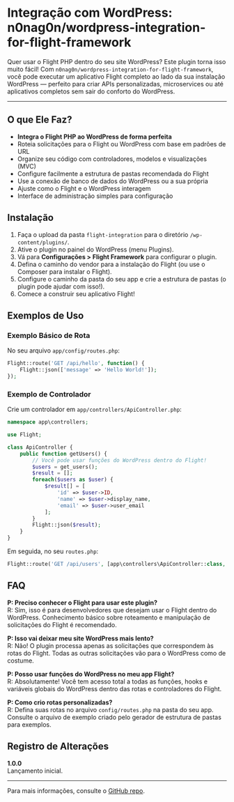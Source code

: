# Integração com WordPress: n0nag0n/wordpress-integration-for-flight-framework

Quer usar o Flight PHP dentro do seu site WordPress? Este plugin torna isso muito fácil! Com `n0nag0n/wordpress-integration-for-flight-framework`, você pode executar um aplicativo Flight completo ao lado da sua instalação WordPress — perfeito para criar APIs personalizadas, microservices ou até aplicativos completos sem sair do conforto do WordPress.

---

## O que Ele Faz?

- **Integra o Flight PHP ao WordPress de forma perfeita**
- Roteia solicitações para o Flight ou WordPress com base em padrões de URL
- Organize seu código com controladores, modelos e visualizações (MVC)
- Configure facilmente a estrutura de pastas recomendada do Flight
- Use a conexão de banco de dados do WordPress ou a sua própria
- Ajuste como o Flight e o WordPress interagem
- Interface de administração simples para configuração

## Instalação

1. Faça o upload da pasta `flight-integration` para o diretório `/wp-content/plugins/`.
2. Ative o plugin no painel do WordPress (menu Plugins).
3. Vá para **Configurações > Flight Framework** para configurar o plugin.
4. Defina o caminho do vendor para a instalação do Flight (ou use o Composer para instalar o Flight).
5. Configure o caminho da pasta do seu app e crie a estrutura de pastas (o plugin pode ajudar com isso!).
6. Comece a construir seu aplicativo Flight!

## Exemplos de Uso

### Exemplo Básico de Rota
No seu arquivo `app/config/routes.php`:

```php
Flight::route('GET /api/hello', function() {
    Flight::json(['message' => 'Hello World!']);
});
```

### Exemplo de Controlador

Crie um controlador em `app/controllers/ApiController.php`:

```php
namespace app\controllers;

use Flight;

class ApiController {
    public function getUsers() {
        // Você pode usar funções do WordPress dentro do Flight!
        $users = get_users();
        $result = [];
        foreach($users as $user) {
            $result[] = [
                'id' => $user->ID,
                'name' => $user->display_name,
                'email' => $user->user_email
            ];
        }
        Flight::json($result);
    }
}
```

Em seguida, no seu `routes.php`:

```php
Flight::route('GET /api/users', [app\controllers\ApiController::class, 'getUsers']);
```

## FAQ

**P: Preciso conhecer o Flight para usar este plugin?**  
R: Sim, isso é para desenvolvedores que desejam usar o Flight dentro do WordPress. Conhecimento básico sobre roteamento e manipulação de solicitações do Flight é recomendado.

**P: Isso vai deixar meu site WordPress mais lento?**  
R: Não! O plugin processa apenas as solicitações que correspondem às rotas do Flight. Todas as outras solicitações vão para o WordPress como de costume.

**P: Posso usar funções do WordPress no meu app Flight?**  
R: Absolutamente! Você tem acesso total a todas as funções, hooks e variáveis globais do WordPress dentro das rotas e controladores do Flight.

**P: Como crio rotas personalizadas?**  
R: Defina suas rotas no arquivo `config/routes.php` na pasta do seu app. Consulte o arquivo de exemplo criado pelo gerador de estrutura de pastas para exemplos.

## Registro de Alterações

**1.0.0**  
Lançamento inicial.

---

Para mais informações, consulte o [GitHub repo](https://github.com/n0nag0n/wordpress-integration-for-flight-framework).